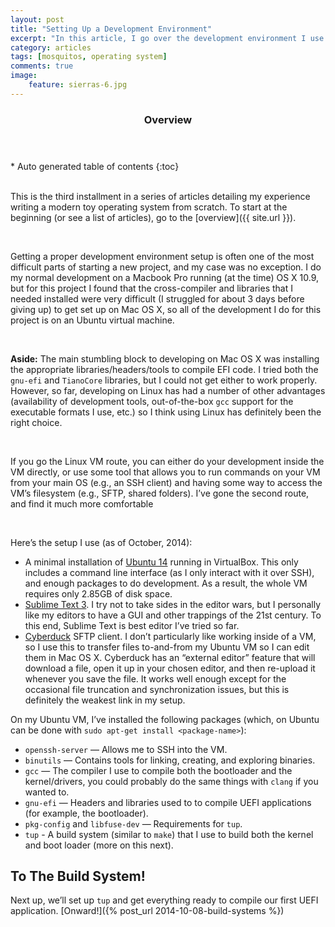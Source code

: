 ```yaml
---
layout: post
title: "Setting Up a Development Environment"
excerpt: "In this article, I go over the development environment I use to develop MosquitOS."
category: articles
tags: [mosquitos, operating system]
comments: true
image:
    feature: sierras-6.jpg
---
```


<section id="table-of-contents" class="toc">
  <header>
    <h3>Overview</h3>
  </header>
  <div id="drawer" markdown="1">
*  Auto generated table of contents
{:toc}
  </div>
</section>
 

This is the third installment in a series of articles detailing my experience writing a modern toy operating system from scratch. To start at the beginning (or see a list of articles), go to the [overview]({{ site.url }}).

 

Getting a proper development environment setup is often one of the most
difficult parts of starting a new project, and my case was no exception. I do my normal development on a Macbook Pro running (at the time) OS X 10.9, but for this project I found that the cross-compiler and libraries that I needed installed were very difficult (I struggled for about 3 days before giving up) to get set up on Mac OS X, so all of the development I do for this project is on an Ubuntu virtual machine.

 

**Aside:** The main stumbling block to developing on Mac OS X was installing the appropriate libraries/headers/tools to compile EFI code. I tried both the `gnu-efi` and `TianoCore` libraries, but I could not get either to work properly. However, so far, developing on Linux has had a number of other advantages (availability of development tools, out-of-the-box `gcc` support for the executable formats I use, etc.) so I think using Linux has definitely been the right choice.

 

If you go the Linux VM route, you can either do your development inside the VM directly, or use some tool that allows you to run commands on your VM from your main OS (e.g., an SSH client) and having some way to access the VM’s filesystem (e.g., SFTP, shared folders). I’ve gone the second route, and find it much more comfortable

 

Here’s the setup I use (as of October, 2014):

-   A minimal installation of [Ubuntu 14](https://help.ubuntu.com/community/Installation/MinimalCD) running in VirtualBox. This only includes a command line interface (as I only interact with it over SSH), and enough packages to do development. As a result, the whole VM requires only 2.85GB of disk space.
-   [Sublime Text 3](http://sublimetext.com/). I try not to take sides in the editor wars, but I personally like my editors to have a GUI and other trappings of the 21st century. To this end, Sublime Text is best editor I’ve tried so far.
-   [Cyberduck](https://cyberduck.io/) SFTP client. I don’t particularly like working inside of a VM, so I use this to transfer files to-and-from my Ubuntu VM so I can edit them in Mac OS X. Cyberduck has an “external editor” feature that will download a file, open it up in your chosen editor, and then re-upload it whenever you save the file. It works well enough except for the occasional file truncation and synchronization issues, but this is definitely the weakest link in my setup.

On my Ubuntu VM, I’ve installed the following packages (which, on Ubuntu can be
done with `sudo apt-get install <package-name>`):

-   `openssh-server` — Allows me to SSH into the VM.
-   `binutils` — Contains tools for linking, creating, and exploring binaries.
-   `gcc` — The compiler I use to compile both the bootloader and the kernel/drivers, you could probably do the same things with `clang` if you wanted to.
-   `gnu-efi` — Headers and libraries used to to compile UEFI applications (for example, the bootloader).
-   `pkg-config` and `libfuse-dev` — Requirements for `tup`.
-   `tup` - A build system (similar to `make`) that I use to build both the kernel and boot loader (more on this next).


To The Build System!
--------------------

Next up, we’ll set up `tup` and get everything ready to compile our first UEFI application. [Onward!]({% post_url 2014-10-08-build-systems %})

